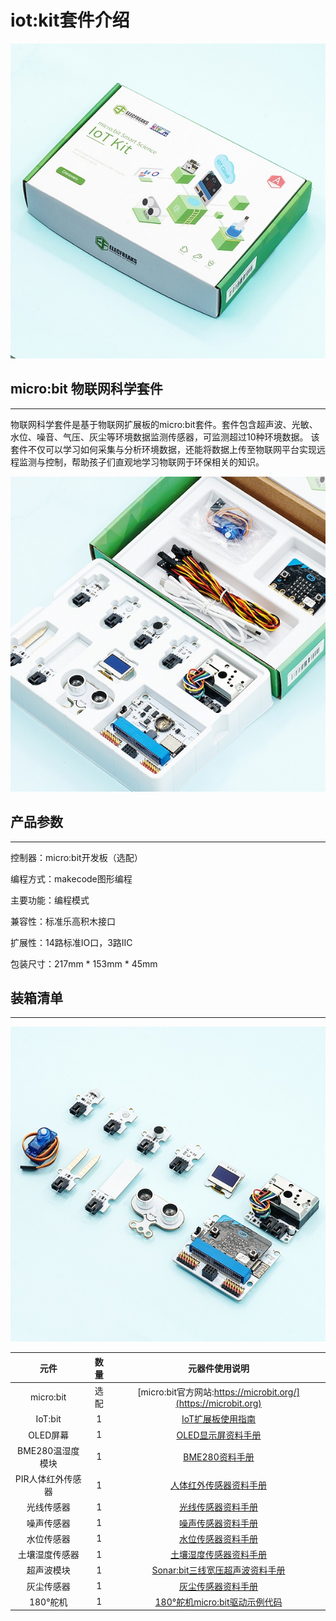 # iot:kit套件介绍

![](./images/iot_kit_03.jpg)

## micro:bit 物联网科学套件
---
物联网科学套件是基于物联网扩展板的micro:bit套件。套件包含超声波、光敏、水位、噪音、气压、灰尘等环境数据监测传感器，可监测超过10种环境数据。
该套件不仅可以学习如何采集与分析环境数据，还能将数据上传至物联网平台实现远程监测与控制，帮助孩子们直观地学习物联网于环保相关的知识。


![](./images/iot_kit_04.jpg)


## 产品参数
---
控制器：micro:bit开发板（选配） 

编程方式：makecode图形编程

主要功能：编程模式 

兼容性：标准乐高积木接口

扩展性：14路标准IO口，3路IIC

包装尺寸：217mm * 153mm * 45mm


## 装箱清单 
---

![](./images/iot_kit_02.jpg)

|元件|数量|元器件使用说明|
|:-:|:-:|:-:|
|micro:bit| 选 配 |[micro:bit官方网站:https://microbit.org/](https://microbit.org)|
|IoT:bit|1|[IoT扩展板使用指南](http://www.elecfreaks.com/learn-cn/microbitKit/iot_kit/iot_bit.html)|
|OLED屏幕|1|[OLED显示屏资料手册](http://www.elecfreaks.com/learn-cn/microbitOctopus/output/octopus_ef03155.html)|
|BME280温湿度模块|1|[BME280资料手册](http://www.elecfreaks.com/learn-cn/microbitOctopus/sensor/octopus_ef04087.html)|
|PIR人体红外传感器|1|[人体红外传感器资料手册](http://www.elecfreaks.com/learn-cn/microbitOctopus/sensor/octopus_ef04055.html)|
|光线传感器|1|[光线传感器资料手册](http://www.elecfreaks.com/learn-cn/microbitOctopus/sensor/octopus_ef04032.html)|
|噪声传感器|1|[噪声传感器资料手册](http://www.elecfreaks.com/learn-cn/microbitOctopus/sensor/octopus_ef04081.html)|
|水位传感器|1|[水位传感器资料手册](http://www.elecfreaks.com/learn-cn/microbitOctopus/sensor/octopus_ef04094.html)|
|土壤湿度传感器|1|[土壤湿度传感器资料手册](http://www.elecfreaks.com/learn-cn/microbitOctopus/sensor/octopus_ef04027.html)|
|超声波模块|1|[Sonar:bit三线宽压超声波资料手册](http://www.elecfreaks.com/learn-cn/microbitOctopus/sensor/sonar_bit.html)|
|灰尘传感器|1|[灰尘传感器资料手册](http://www.elecfreaks.com/learn-cn/microbitOctopus/sensor/octopus_ef11083.html)|
|180°舵机|1|[180°舵机micro:bit驱动示例代码](https://makecode.microbit.org/_3R4bPr75P4jJ)|

